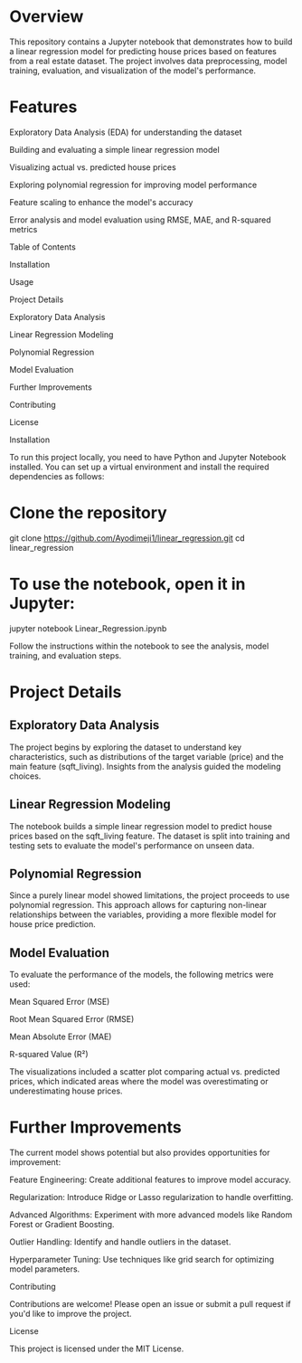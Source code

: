 # Overview
This repository contains a Jupyter notebook that demonstrates how to build a linear regression model for predicting house prices based on features from a real estate dataset. The project involves data preprocessing, model training, evaluation, and visualization of the model's performance.

# Features

Exploratory Data Analysis (EDA) for understanding the dataset

Building and evaluating a simple linear regression model

Visualizing actual vs. predicted house prices

Exploring polynomial regression for improving model performance

Feature scaling to enhance the model's accuracy

Error analysis and model evaluation using RMSE, MAE, and R-squared metrics

Table of Contents

Installation

Usage

Project Details

Exploratory Data Analysis

Linear Regression Modeling

Polynomial Regression

Model Evaluation

Further Improvements

Contributing

License

Installation

To run this project locally, you need to have Python and Jupyter Notebook installed. You can set up a virtual environment and install the required dependencies as follows:

# Clone the repository
git clone https://github.com/Ayodimeji1/linear_regression.git
cd linear_regression

# To use the notebook, open it in Jupyter:

jupyter notebook Linear_Regression.ipynb

Follow the instructions within the notebook to see the analysis, model training, and evaluation steps.

# Project Details

## Exploratory Data Analysis

The project begins by exploring the dataset to understand key characteristics, such as distributions of the target variable (price) and the main feature (sqft_living). Insights from the analysis guided the modeling choices.

## Linear Regression Modeling

The notebook builds a simple linear regression model to predict house prices based on the sqft_living feature. The dataset is split into training and testing sets to evaluate the model's performance on unseen data.

## Polynomial Regression

Since a purely linear model showed limitations, the project proceeds to use polynomial regression. This approach allows for capturing non-linear relationships between the variables, providing a more flexible model for house price prediction.

## Model Evaluation

To evaluate the performance of the models, the following metrics were used:

Mean Squared Error (MSE)

Root Mean Squared Error (RMSE)

Mean Absolute Error (MAE)

R-squared Value (R²)

The visualizations included a scatter plot comparing actual vs. predicted prices, which indicated areas where the model was overestimating or underestimating house prices.

# Further Improvements

The current model shows potential but also provides opportunities for improvement:

Feature Engineering: Create additional features to improve model accuracy.

Regularization: Introduce Ridge or Lasso regularization to handle overfitting.

Advanced Algorithms: Experiment with more advanced models like Random Forest or Gradient Boosting.

Outlier Handling: Identify and handle outliers in the dataset.

Hyperparameter Tuning: Use techniques like grid search for optimizing model parameters.

Contributing

Contributions are welcome! Please open an issue or submit a pull request if you'd like to improve the project.

License

This project is licensed under the MIT License.
